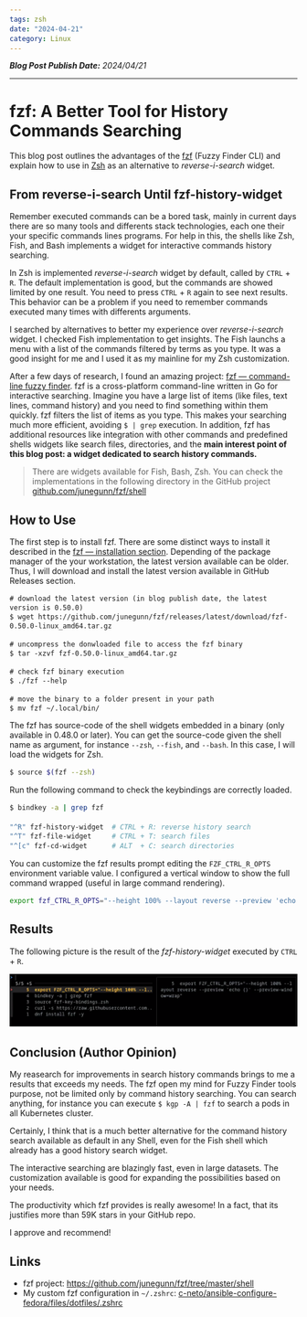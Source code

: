 ```yaml
---
tags: zsh
date: "2024-04-21"
category: Linux
---
```


*__Blog Post Publish Date:__ 2024/04/21*

---

# fzf: A Better Tool for History Commands Searching

This blog post outlines the advantages of the [fzf](https://github.com/junegunn/fzf) (Fuzzy Finder CLI) and explain how to use in [Zsh](https://www.zsh.org/) as an alternative to _reverse-i-search_ widget.

## From __reverse-i-search__ Until __fzf-history-widget__

Remember executed commands can be a bored task, mainly in current days there are so many tools and differents stack technologies, each one their your specific commands lines programs. For help in this, the shells like Zsh, Fish, and Bash implements a widget for interactive commands history searching.

In Zsh is implemented _reverse-i-search_ widget by default, called by `CTRL` + `R`. The default implementation is good, but the commands are showed limited by one result. You need to press `CTRL` + `R` again to see next results. This behavior can be a problem if you need to remember commands executed many times with differents arguments.

I searched by alternatives to better my experience over _reverse-i-search_ widget. I checked Fish implementation to get insights. The Fish launchs a menu with a list of the commands filtered by terms as you type. It was a good insight for me and I used it as my mainline for my Zsh customization.

After a few days of research, I found an amazing project: [fzf — command-line fuzzy finder](https://github.com/junegunn/fzf). fzf is a cross-platform command-line written in Go for interactive searching. Imagine you have a large list of items (like files, text lines, command history) and you need to find something within them quickly. fzf filters the list of items as you type. This makes your searching much more efficient, avoiding `$ | grep` execution. In addition, fzf has additional resources like integration with other commands and predefined shells widgets like search files, directories, and the __main interest point of this blog post: a widget dedicated to search history commands.__

> <i class="fa-solid fa-circle-info"></i> There are widgets available for Fish, Bash, Zsh. You can check the implementations in the following directory in the GitHub project [github.com/junegunn/fzf/shell](https://github.com/junegunn/fzf/tree/master/shell)

## How to Use

The first step is to install fzf. There are some distinct ways to install it described in the [fzf — installation section](https://github.com/junegunn/fzf/tree/master?tab=readme-ov-file#installation). Depending of the package manager of the your workstation, the latest version available can be older. Thus, I will download and install the latest version available in GitHub Releases section.

```{code-block} bash
# download the latest version (in blog publish date, the latest version is 0.50.0)
$ wget https://github.com/junegunn/fzf/releases/latest/download/fzf-0.50.0-linux_amd64.tar.gz

# uncompress the donwloaded file to access the fzf binary
$ tar -xzvf fzf-0.50.0-linux_amd64.tar.gz

# check fzf binary execution
$ ./fzf --help

# move the binary to a folder present in your path
$ mv fzf ~/.local/bin/
```

The fzf has source-code of the shell widgets embedded in a binary (only available in 0.48.0 or later). You can get the source-code given the shell name as argument, for instance `--zsh`, `--fish`, and `--bash`. In this case, I will load the widgets for Zsh.

```bash
$ source $(fzf --zsh)
```

Run the following command to check the keybindings are correctly loaded.

```bash
$ bindkey -a | grep fzf

"^R" fzf-history-widget  # CTRL + R: reverse history search
"^T" fzf-file-widget     # CTRL + T: search files
"^[c" fzf-cd-widget      # ALT  + C: search directories
```

You can customize the fzf results prompt editing the `FZF_CTRL_R_OPTS` environment variable value. I configured a vertical window to show the full command wrapped (useful in large command rendering).

```bash
export fzf_CTRL_R_OPTS="--height 100% --layout reverse --preview 'echo {}' --preview-window=wrap"
```

## Results

The following picture is the result of the _fzf-history-widget_ executed by `CTRL` + `R`.

![](/_static/2024/2024-04-21/results.png)


## Conclusion (Author Opinion)

My reasearch for improvements in search history commands brings to me a results that exceeds my needs. The fzf open my mind for Fuzzy Finder tools purpose, not be limited only by command history searching. You can search anything, for instance you can execute `$ kgp -A | fzf` to search a pods in all Kubernetes cluster.

Certainly, I think that is a much better alternative for the command history search available as default in any Shell, even for the Fish shell which already has a good history search widget.

The interactive searching are blazingly fast, even in large datasets. The customization available is good for expanding the possibilities based on your needs.

The productivity which fzf provides is really awesome! In a fact, that its justifies more than 59K stars in your GitHub repo.

I approve and recommend!

## Links

- fzf project: https://github.com/junegunn/fzf/tree/master/shell
- My custom fzf configuration in `~/.zshrc`: <i class="fab fa-github"></i> [c-neto/ansible-configure-fedora/files/dotfiles/.zshrc](https://github.com/c-neto/ansible-configure-fedora/tree/main/files/dotfiles/.zshrc)
